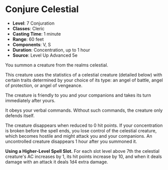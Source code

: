 # Conjure Celestial

- **Level**: 7 Conjuration
- **Classes**: Cleric
- **Casting Time**: 1 minute
- **Range**: 60 feet
- **Components**: V, S
- **Duration**: Concentration, up to 1 hour
- **Source**: Level Up Advanced 5e

You summon a creature from the realms celestial.

This creature uses the statistics of a celestial creature (detailed below) with certain traits determined by your choice of its type: an angel of battle, angel of protection, or angel of vengeance.

The creature is friendly to you and your companions and takes its turn immediately after yours.

It obeys your verbal commands. Without such commands, the creature only defends itself.

The creature disappears when reduced to 0 hit points. If your concentration is broken before the spell ends, you lose control of the celestial creature, which becomes hostile and might attack you and your companions. An uncontrolled creature disappears 1 hour after you summoned it.

**Using a Higher-Level Spell Slot.** For each slot level above 7th the celestial creature's AC increases by 1, its hit points increase by 10, and when it deals damage with an attack it deals 1d4 extra damage.
